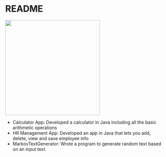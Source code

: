 # README

<img src="https://octodex.github.com/images/stormtroopocat.png" width="300">

- Calculator App: Developed a calculator in Java including all the basic arithmetic operations
- HR Management App: Developed an app in Java that lets you add, delete, view and save employee info
- MarkovTextGenerator: Wrote a program to generate random text based on an input text.
